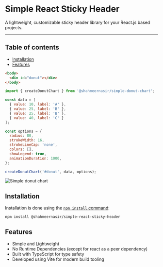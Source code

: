 # Simple React Sticky Header

A lightweight, customizable sticky header library for your React.js based projects.

---
<!-- [![Simple donut chart](https://i.imgur.com/KP6pKwx.png)](https://www.npmjs.com/package/@shahmeernasir/simple-donut-chart) -->

## Table of contents

* [Installation](#Installation)
* [Features](#Features)

```html
<body>
  <div id="donut"></div>
</body>
```

```js
import { createDonutChart } from '@shahmeernasir/simple-donut-chart';

const data = [
  { value: 10, label: 'A' },
  { value: 25, label: 'B' },
  { value: 25, label: 'B' },
  { value: 40, label: 'C' }
];

const options = {
  radius: 80,
  strokeWidth: 16,
  strokeLineCap: 'none',
  colors: [],
  showLegend: true,
  animationDuration: 1000,
};

createDonutChart('#donut', data, options);
```

![Simple donut chart](https://i.imgur.com/RYxLeRB.png)

## Installation

Installation is done using the
[`npm install` command](https://docs.npmjs.com/getting-started/installing-npm-packages-locally):

```bash
npm install @shahmeernasir/simple-react-sticky-header
```

## Features

* Simple and Lightweight
* No Runtime Dependencies (except for react as a peer dependency)
* Built with TypeScript for type safety
* Developed using Vite for modern build tooling
